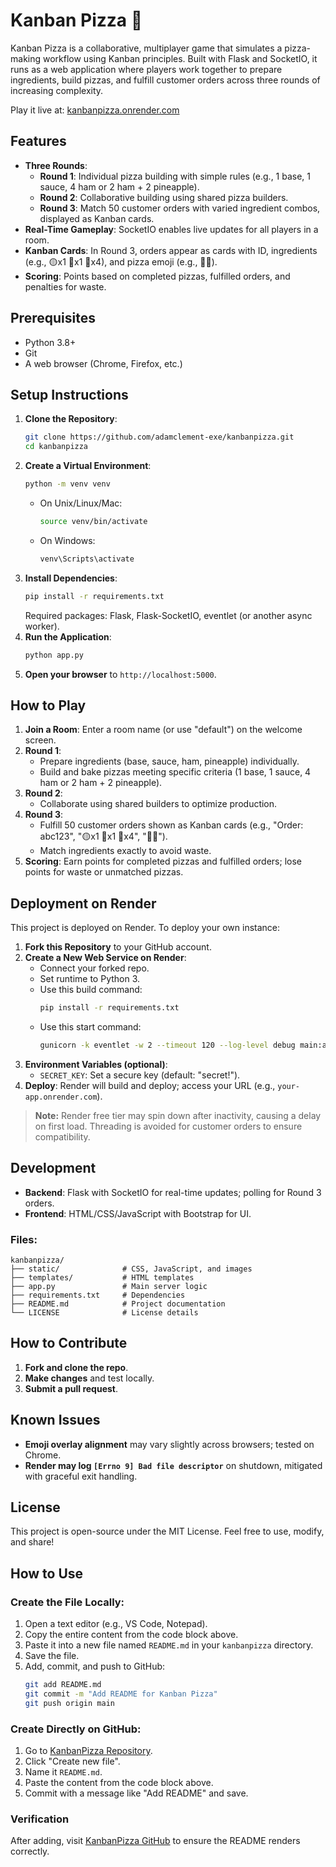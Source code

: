 # Kanban Pizza 🍕

Kanban Pizza is a collaborative, multiplayer game that simulates a pizza-making workflow using Kanban principles. Built with Flask and SocketIO, it runs as a web application where players work together to prepare ingredients, build pizzas, and fulfill customer orders across three rounds of increasing complexity.

Play it live at: [kanbanpizza.onrender.com](https://kanbanpizza.onrender.com)

## Features
- **Three Rounds**:
  - **Round 1**: Individual pizza building with simple rules (e.g., 1 base, 1 sauce, 4 ham or 2 ham + 2 pineapple).
  - **Round 2**: Collaborative building using shared pizza builders.
  - **Round 3**: Match 50 customer orders with varied ingredient combos, displayed as Kanban cards.
- **Real-Time Gameplay**: SocketIO enables live updates for all players in a room.
- **Kanban Cards**: In Round 3, orders appear as cards with ID, ingredients (e.g., 🟡x1 🔴x1 🥓x4), and pizza emoji (e.g., 🍕🥓).
- **Scoring**: Points based on completed pizzas, fulfilled orders, and penalties for waste.

## Prerequisites
- Python 3.8+
- Git
- A web browser (Chrome, Firefox, etc.)

## Setup Instructions
1. **Clone the Repository**:
   ```bash
   git clone https://github.com/adamclement-exe/kanbanpizza.git
   cd kanbanpizza
   ```
2. **Create a Virtual Environment**:
   ```bash
   python -m venv venv
   ```
   - On Unix/Linux/Mac:
     ```bash
     source venv/bin/activate
     ```
   - On Windows:
     ```bash
     venv\Scripts\activate
     ```
3. **Install Dependencies**:
   ```bash
   pip install -r requirements.txt
   ```
   Required packages: Flask, Flask-SocketIO, eventlet (or another async worker).
4. **Run the Application**:
   ```bash
   python app.py
   ```
5. **Open your browser** to `http://localhost:5000`.

## How to Play
1. **Join a Room**: Enter a room name (or use "default") on the welcome screen.
2. **Round 1**:
   - Prepare ingredients (base, sauce, ham, pineapple) individually.
   - Build and bake pizzas meeting specific criteria (1 base, 1 sauce, 4 ham or 2 ham + 2 pineapple).
3. **Round 2**:
   - Collaborate using shared builders to optimize production.
4. **Round 3**:
   - Fulfill 50 customer orders shown as Kanban cards (e.g., "Order: abc123", "🟡x1 🔴x1 🥓x4", "🍕🥓").
   - Match ingredients exactly to avoid waste.
5. **Scoring**: Earn points for completed pizzas and fulfilled orders; lose points for waste or unmatched pizzas.

## Deployment on Render
This project is deployed on Render. To deploy your own instance:

1. **Fork this Repository** to your GitHub account.
2. **Create a New Web Service on Render**:
   - Connect your forked repo.
   - Set runtime to Python 3.
   - Use this build command:
     ```bash
     pip install -r requirements.txt
     ```
   - Use this start command:
     ```bash
     gunicorn -k eventlet -w 2 --timeout 120 --log-level debug main:app
     ```
3. **Environment Variables (optional)**:
   - `SECRET_KEY`: Set a secure key (default: "secret!").
4. **Deploy**: Render will build and deploy; access your URL (e.g., `your-app.onrender.com`).

> **Note:** Render free tier may spin down after inactivity, causing a delay on first load. Threading is avoided for customer orders to ensure compatibility.

## Development
- **Backend**: Flask with SocketIO for real-time updates; polling for Round 3 orders.
- **Frontend**: HTML/CSS/JavaScript with Bootstrap for UI.

### Files:
```
kanbanpizza/
├── static/              # CSS, JavaScript, and images
├── templates/           # HTML templates
├── app.py               # Main server logic
├── requirements.txt     # Dependencies
├── README.md            # Project documentation
└── LICENSE              # License details
```

## How to Contribute
1. **Fork and clone the repo**.
2. **Make changes** and test locally.
3. **Submit a pull request**.

## Known Issues
- **Emoji overlay alignment** may vary slightly across browsers; tested on Chrome.
- **Render may log `[Errno 9] Bad file descriptor`** on shutdown, mitigated with graceful exit handling.

## License
This project is open-source under the MIT License. Feel free to use, modify, and share!

## How to Use
### Create the File Locally:
1. Open a text editor (e.g., VS Code, Notepad).
2. Copy the entire content from the code block above.
3. Paste it into a new file named `README.md` in your `kanbanpizza` directory.
4. Save the file.
5. Add, commit, and push to GitHub:
   ```bash
   git add README.md
   git commit -m "Add README for Kanban Pizza"
   git push origin main
   ```

### Create Directly on GitHub:
1. Go to [KanbanPizza Repository](https://github.com/adamclement-exe/kanbanpizza).
2. Click "Create new file".
3. Name it `README.md`.
4. Paste the content from the code block above.
5. Commit with a message like "Add README" and save.

### Verification
After adding, visit [KanbanPizza GitHub](https://github.com/adamclement-exe/kanbanpizza) to ensure the README renders correctly.

